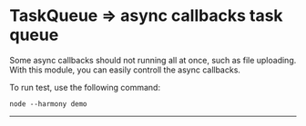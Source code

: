 # TaskQueue => async callbacks task queue

Some async callbacks should not running all at once, such as file uploading. With this module, you can easily controll the async callbacks.

To run test, use the following command:

`node --harmony demo`

---

